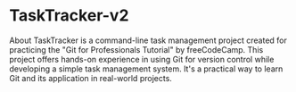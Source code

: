 # TaskTracker-v2
About TaskTracker is a command-line task management project created for practicing the "Git for Professionals Tutorial" by freeCodeCamp. This project offers hands-on experience in using Git for version control while developing a simple task management system. It's a practical way to learn Git and its application in real-world projects.
